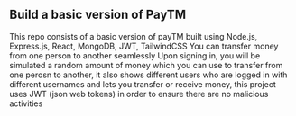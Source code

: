 
## Build a basic version of PayTM

This repo consists of a basic version of payTM built using Node.js, Express.js, React, MongoDB, JWT, TailwindCSS
You can transfer money from one person to another seamlessly
Upon signing in, you will be simulated a random amount of money which you can use to transfer from one perosn to another, it also shows different users who are logged in with different usernames and lets you transfer or receive money, this project uses JWT (json web tokens) in order to ensure there are no malicious activities


